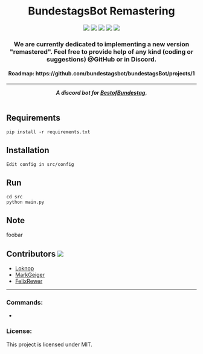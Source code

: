 <h1 align="center">BundestagsBot Remastering</h1>
<p align="center">
<a href="https://pypi.org/project/discord.py/"><img src="https://img.shields.io/pypi/pyversions/discord.py.svg"/></a>
<a href="https://discord.gg/ezMtSwR"><img src="https://discordapp.com/api/guilds/531445761733296130/embed.png"/></a>
<a href="https://github.com/bundestagsbot/bundestagsBot/blob/dev/LICENSE"><img src="https://img.shields.io/github/license/bundestagsBot/bundestagsBot.svg"/></a>
<a href="https://www.codefactor.io/repository/github/bundestagsbot/bundestagsbot"><img src="https://www.codefactor.io/repository/github/bundestagsbot/bundestagsbot/badge"/></a>
<img src="http://hits.dwyl.io/bundestagsbot/bundestagsbot.svg)](http://hits.dwyl.io/bundestagsbot/bundestagsbot"/>
</p>
<h3 align="center"> We are currently dedicated to implementing a new version "remastered".
Feel free to provide help of any kind (coding or suggestions) @GitHub or in Discord.</h3>
<h4 align="center"> Roadmap: https://github.com/bundestagsbot/bundestagsBot/projects/1 </h4>
<hr/>
<div align="center">
     <strong><i>
          A discord bot for <a href="https://www.youtube.com/channel/UCkN8kMDOekn8uxxxsvwEnow">BestofBundestag</a>. 
     </i></strong>
</div>
<br/>

## Requirements
```
pip install -r requirements.txt
```

## Installation
```
Edit config in src/config
```

## Run
```
cd src
python main.py
```

## Note
foobar

## Contributors <img src="https://img.shields.io/badge/contributions-welcome-brightgreen.svg?style=flat"/>
- <a href="https://github.com/loknop">Loknop</a>
- <a href="https://github.com/MarkGeiger">MarkGeiger</a>
- <a href="https://github.com/FelixRewer">FelixRewer</a>
<hr />

### Commands:
-

### License:

This project is licensed under MIT.
